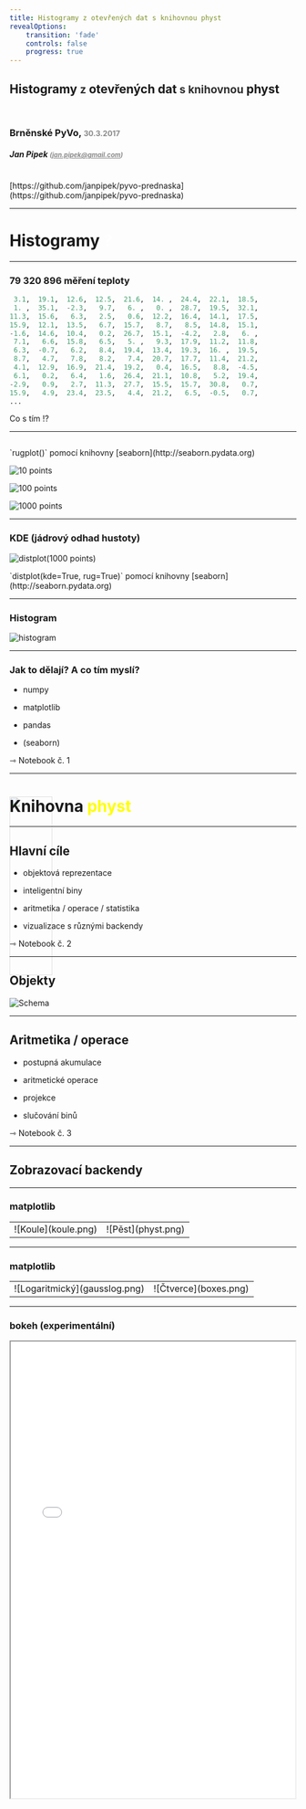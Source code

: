 ```yaml
---
title: Histogramy z otevřených dat s knihovnou physt
revealOptions:
    transition: 'fade'
    controls: false
    progress: true
---
```



<!-- .slide: data-background="background.png" -->

## Histogramy <span style="font-size:90%; opacity: 0.9">z</span>&nbsp;otevřených dat <span style="font-size:90%; opacity: 0.9">s&nbsp;knihovnou</span> physt

<div style="height: 1em"></div>

### Brněnské PyVo, <span style="font-size: 80%; opacity:0.5">30.3.2017</span>

##### Jan Pipek <span style="font-size: 80%; text-transform: none; opacity:0.5">(jan.pipek@gmail.com)</span>

<div style="height: 1em"></div>

<div class="physt-note">[https://github.com/janpipek/pyvo-prednaska](https://github.com/janpipek/pyvo-prednaska)</div>

---

<!-- .slide: data-background="#8080f7" data-transition="page" -->

# Histogramy <span style="color:white">?</span>

----

### 79 320 896 měření teploty

```python
 3.1,  19.1,  12.6,  12.5,  21.6,  14. ,  24.4,  22.1,  18.5,
 1. ,  35.1,  -2.3,   9.7,   6. ,   0. ,  28.7,  19.5,  32.1,
11.3,  15.6,   6.3,   2.5,   0.6,  12.2,  16.4,  14.1,  17.5,
15.9,  12.1,  13.5,   6.7,  15.7,   8.7,   8.5,  14.8,  15.1,
-1.6,  14.6,  10.4,   0.2,  26.7,  15.1,  -4.2,   2.8,   6. ,
 7.1,   6.6,  15.8,   6.5,   5. ,   9.3,  17.9,  11.2,  11.8,
 6.3,  -0.7,   6.2,   8.4,  19.4,  13.4,  19.3,  16. ,  19.5,
 8.7,   4.7,   7.8,   8.2,   7.4,  20.7,  17.7,  11.4,  21.2,
 4.1,  12.9,  16.9,  21.4,  19.2,   0.4,  16.5,   8.8,  -4.5,
 6.1,   0.2,   6.4,   1.6,  26.4,  21.1,  10.8,   5.2,  19.4,
-2.9,   0.9,   2.7,  11.3,  27.7,  15.5,  15.7,  30.8,   0.7,
15.9,   4.9,  23.4,  23.5,   4.4,  21.2,   6.5,  -0.5,   0.7,
...
```

Co s tím !? <!-- .element: class="fragment" style="color: red; text-align: right"-->

----

<div style="height: 1em"></div>

<div class="physt-note">`rugplot()` pomocí knihovny  [seaborn](http://seaborn.pydata.org)<div>

![10 points](10points.png) <!-- .element: class="fragment" -->

![100 points](100points.png) <!-- .element: class="fragment" -->

![1000 points](1000points.png) <!-- .element: class="fragment" -->


----

### KDE (jádrový odhad hustoty)

![distplot(1000 points)](distplot1000.png)

<div class="physt-note">`distplot(kde=True, rug=True)` pomocí knihovny  [seaborn](http://seaborn.pydata.org)<div>

----

### Histogram

![histogram](histplot.png)

----

### Jak to dělají? A co tím myslí?

* numpy

* matplotlib

* pandas

* (seaborn)

<div class="physt-note">⇾ Notebook č. 1<div>

---

<!-- .slide: data-background="#808080" data-transition="page" -->

# <img src="physt-logo.svg" style="width:28%; max-height:2048px; background:none; opacity:0.5; z-index:-1; position: absolute; bottom:50%, left: 50%" />Knihovna <span style="color:yellow">physt</span>

----

## Hlavní cíle

* objektová reprezentace <!-- .element: class="fragment" -->

* inteligentní biny <!-- .element: class="fragment" -->

* aritmetika / operace / statistika <!-- .element: class="fragment" -->

* vizualizace s různými backendy <!-- .element: class="fragment" -->

<div class="physt-note fragment">⇾ Notebook č. 2<div>

----

## Objekty

![Schema](diagram.png)

----

## Aritmetika / operace

* postupná akumulace

* aritmetické operace

* projekce

* slučování binů

<div class="physt-note fragment">⇾ Notebook č. 3<div>

----

## Zobrazovací backendy

----

### matplotlib

<table border="0">
<tr><td>![Koule](koule.png)</td><td>![Pěst](physt.png)</td></tr>
</table>

----

### matplotlib

<table>
<tr><td>![Logaritmický](gausslog.png)</td><td>![Čtverce](boxes.png)</td></tr>
</table>

----

### bokeh (experimentální)

<iframe src="bokeh.html" style="height: 800px; width: 500px"/>

<div class="physt-note fragment"><div class="physt-note">`h.plot("bar", backend="bokeh")`<div><div>

----

### folium (experimentální)

<iframe src="folium.html" style="height: 600px; width: 600px"/>

<div class="physt-note">`h.plot("geo_map", backend="folium")`<div>

----

## Co chybí?

* konzistence <!-- .element: class="fragment" -->

* optimalizace <!-- .element: class="fragment" -->

* integrace s výpočetními knihovnami <!-- .element: class="fragment" -->

* testování <!-- .element: class="fragment" -->

* dokumentace <!-- .element: class="fragment" -->

<div class="physt-note fragment" style="color: #88f">Kdo pomůže?<div>

---

<!-- .slide: data-background="background.png" -->

# &lt;/talk&gt;

<div style="height:4em;"></div>

<https://github.com/janpipek/pyvo-prednaska>

<https://github.com/janpipek/physt>

jan.pipek@gmail.com
